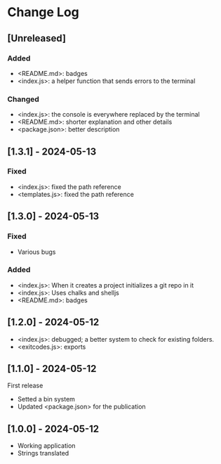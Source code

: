 # Change Log

<!--
## [Unreleased] | [major.minor.patch] - yyyy-mm-dd
### Added | Fixed | Changed | Removed | Deprecated | Security
- filename {section}: description
-->

## [Unreleased]

### Added

- <README.md>: badges
- <index.js>: a helper function that sends errors to the terminal

### Changed

- <index.js>: the console is everywhere replaced by the terminal
- <README.md>: shorter explanation and other details
- <package.json>: better description

## [1.3.1] - 2024-05-13

### Fixed

- <index.js>: fixed the path reference
- <templates.js>: fixed the path reference

## [1.3.0] - 2024-05-13

### Fixed

- Various bugs

### Added

- <index.js>: When it creates a project initializes a git repo in it
- <index.js>: Uses chalks and shelljs
- <README.md>: badges

## [1.2.0] - 2024-05-12

- <index.js>: debugged; a better system to check for existing folders.
- <exitcodes.js>: exports

## [1.1.0] - 2024-05-12

First release

- Setted a bin system
- Updated <package.json> for the publication

## [1.0.0] - 2024-05-12

- Working application
- Strings translated
